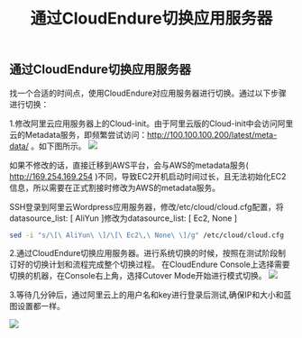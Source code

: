 ﻿---
title: "通过CloudEndure切换应用服务器"
chapter: false
weight: 82
---

## 通过CloudEndure切换应用服务器
找一个合适的时间点，使用CloudEndure对应用服务器进行切换。通过以下步骤进行切换：

1.修改阿里云应用服务器上的Cloud-init。由于阿里云版的Cloud-init中会访问阿里云的Metadata服务，即频繁尝试访问：http://100.100.100.200/latest/meta-data/ 。如下图所示。
![](/images/Failover/updatecloudinit.png)

如果不修改的话，直接迁移到AWS平台，会与AWS的metadata服务( http://169.254.169.254 )不同，导致EC2开机启动时间过长，且无法初始化EC2信息，所以需要在正式割接时修改为AWS的metadata服务。

SSH登录到阿里云Wordpress应用服务器，修改/etc/cloud/cloud.cfg配置，将datasource_list: [ AliYun ]修改为datasource_list: [ Ec2, None ]

```bash
sed -i "s/\[\ AliYun\ \]/\[\ Ec2\,\ None\ \]/g" /etc/cloud/cloud.cfg
```

2.通过CloudEndure切换应用服务器。进行系统切换的时候，按照在测试阶段制订好的切换计划和流程完成整个切换过程。
在CloudEndure Console上选择需要切换的机器，在Console右上角，选择Cutover Mode开始进行模式切换。
![](/images/Failover/cutovermode1.png)

3.等待几分钟后，通过阿里云上的用户名和key进行登录后测试,确保IP和大小和蓝图设置都一样。

![](/images/Failover/cutovermode2.png)

